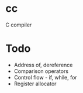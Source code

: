 # cc
C compiler

# Todo
* Address of, dereference
* Comparison operators
* Control flow - if, while, for
* Register allocator

